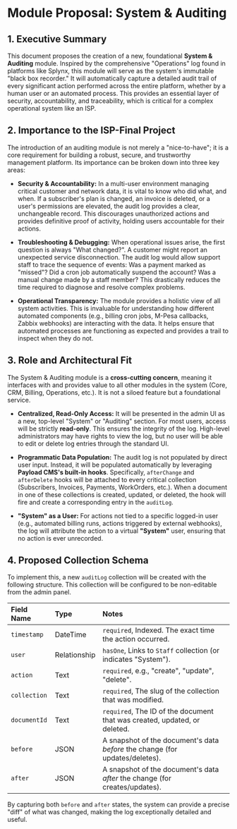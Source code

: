 # Module Proposal: System & Auditing

## 1. Executive Summary

This document proposes the creation of a new, foundational **System & Auditing** module. Inspired by the comprehensive "Operations" log found in platforms like Splynx, this module will serve as the system's immutable "black box recorder." It will automatically capture a detailed audit trail of every significant action performed across the entire platform, whether by a human user or an automated process. This provides an essential layer of security, accountability, and traceability, which is critical for a complex operational system like an ISP.

## 2. Importance to the ISP-Final Project

The introduction of an auditing module is not merely a "nice-to-have"; it is a core requirement for building a robust, secure, and trustworthy management platform. Its importance can be broken down into three key areas:

*   **Security & Accountability:** In a multi-user environment managing critical customer and network data, it is vital to know who did what, and when. If a subscriber's plan is changed, an invoice is deleted, or a user's permissions are elevated, the audit log provides a clear, unchangeable record. This discourages unauthorized actions and provides definitive proof of activity, holding users accountable for their actions.

*   **Troubleshooting & Debugging:** When operational issues arise, the first question is always "What changed?". A customer might report an unexpected service disconnection. The audit log would allow support staff to trace the sequence of events: Was a payment marked as "missed"? Did a cron job automatically suspend the account? Was a manual change made by a staff member? This drastically reduces the time required to diagnose and resolve complex problems.

*   **Operational Transparency:** The module provides a holistic view of all system activities. This is invaluable for understanding how different automated components (e.g., billing cron jobs, M-Pesa callbacks, Zabbix webhooks) are interacting with the data. It helps ensure that automated processes are functioning as expected and provides a trail to inspect when they do not.

## 3. Role and Architectural Fit

The System & Auditing module is a **cross-cutting concern**, meaning it interfaces with and provides value to all other modules in the system (Core, CRM, Billing, Operations, etc.). It is not a siloed feature but a foundational service.

*   **Centralized, Read-Only Access:** It will be presented in the admin UI as a new, top-level "System" or "Auditing" section. For most users, access will be strictly **read-only**. This ensures the integrity of the log. High-level administrators may have rights to view the log, but no user will be able to edit or delete log entries through the standard UI.

*   **Programmatic Data Population:** The audit log is not populated by direct user input. Instead, it will be populated automatically by leveraging **Payload CMS's built-in hooks**. Specifically, `afterChange` and `afterDelete` hooks will be attached to every critical collection (Subscribers, Invoices, Payments, WorkOrders, etc.). When a document in one of these collections is created, updated, or deleted, the hook will fire and create a corresponding entry in the `auditLog`.

*   **"System" as a User:** For actions not tied to a specific logged-in user (e.g., automated billing runs, actions triggered by external webhooks), the log will attribute the action to a virtual **"System"** user, ensuring that no action is ever unrecorded.

## 4. Proposed Collection Schema

To implement this, a new `auditLog` collection will be created with the following structure. This collection will be configured to be non-editable from the admin panel.

| Field Name   | Type         | Notes                                                              |
| :----------- | :----------- | :----------------------------------------------------------------- |
| `timestamp`  | DateTime     | `required`, Indexed. The exact time the action occurred.           |
| `user`       | Relationship | `hasOne`, Links to `Staff` collection (or indicates "System").     |
| `action`     | Text         | `required`, e.g., "create", "update", "delete".                    |
| `collection` | Text         | `required`, The slug of the collection that was modified.          |
| `documentId` | Text         | `required`, The ID of the document that was created, updated, or deleted. |
| `before`     | JSON         | A snapshot of the document's data *before* the change (for updates/deletes). |
| `after`      | JSON         | A snapshot of the document's data *after* the change (for creates/updates). |

By capturing both `before` and `after` states, the system can provide a precise "diff" of what was changed, making the log exceptionally detailed and useful.
